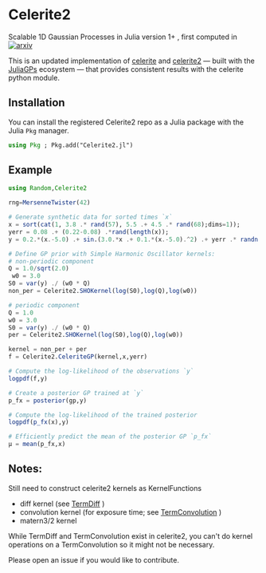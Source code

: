 # Celerite2
Scalable 1D Gaussian Processes in Julia version 1+ , first computed in  [![arxiv](https://img.shields.io/badge/arXiv-1703.09710-brightgreen)](https://arxiv.org/abs/1703.09710)

This is an updated implementation of [celerite](https://celerite.readthedocs.io/en/) and [celerite2](https://celerite2.readthedocs.io/en/latest/) — built with the [JuliaGPs](https://github.com/JuliaGaussianProcesses) ecosystem — that provides consistent results with the celerite python module.

## Installation
You can install the registered Celerite2 repo as a Julia package with the Julia `Pkg` manager.
```julia
using Pkg ; Pkg.add("Celerite2.jl")
```

## Example
```julia
using Random,Celerite2

rng=MersenneTwister(42)

# Generate synthetic data for sorted times `x`
x = sort(cat(1, 3.8 .* rand(57), 5.5 .+ 4.5 .* rand(68);dims=1));
yerr = 0.08 .+ (0.22-0.08) .*rand(length(x));
y = 0.2.*(x.-5.0) .+ sin.(3.0.*x .+ 0.1.*(x.-5.0).^2) .+ yerr .* randn(length(x));

# Define GP prior with Simple Harmonic Oscillator kernels:
# non-periodic component
Q = 1.0/sqrt(2.0)
 w0 = 3.0
S0 = var(y) ./ (w0 * Q)
non_per = Celerite2.SHOKernel(log(S0),log(Q),log(w0))

# periodic component
Q = 1.0
w0 = 3.0
S0 = var(y) ./ (w0 * Q)
per = Celerite2.SHOKernel(log(S0),log(Q),log(w0))

kernel = non_per + per
f = Celerite2.CeleriteGP(kernel,x,yerr)

# Compute the log-likelihood of the observations `y`
logpdf(f,y)

# Create a posterior GP trained at `y`
p_fx = posterior(gp,y)

# Compute the log-likelihood of the trained posterior
logpdf(p_fx(x),y)

# Efficiently predict the mean of the posterior GP `p_fx`
μ = mean(p_fx,x)
```

## Notes: 
Still need to construct celerite2 kernels as KernelFunctions

- diff kernel (see [TermDiff](https://celerite2.readthedocs.io/en/latest/_modules/celerite2/terms/#TermDiff) )
- convolution kernel (for exposure time; see [TermConvolution](https://celerite2.readthedocs.io/en/latest/_modules/celerite2/terms/#TermConvolution) )
- matern3/2 kernel
	
While TermDiff and TermConvolution exist in celerite2, you can't do kernel operations on a TermConvolution so it might not be necessary.  

Please open an issue if you would like to contribute.

